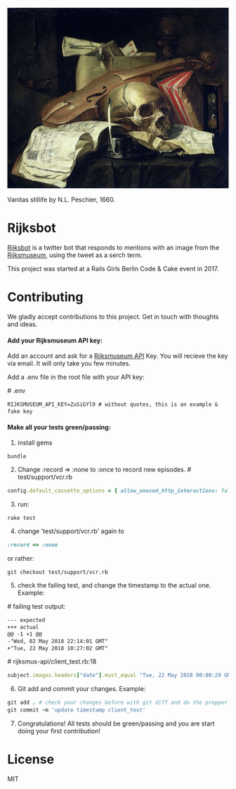 
![vanitas](SK-A-1686.jpg)

Vanitas stillife by N.L. Peschier, 1660.

# Rijksbot

[Rijksbot](https://twitter.com/Rijks_bot/with_replies) is a twitter bot that responds to mentions with an image from the [Rijksmuseum](https://www.rijksmuseum.nl/), using the tweet as a serch term.

This project was started at a Rails Girls Berlin Code & Cake event in 2017.

# Contributing
We gladly accept contributions to this project. Get in touch with thoughts and ideas.

#### Add your Rijksmuseum API key:
Add an account and ask for a  [Rijksmuseum API](https://www.rijksmuseum.nl/en/api) Key. You will recieve the key via email. It will only take you few minutes.

Add a .env file in the root file with your API key:

\# .env
```console
RIJKSMUSEUM_API_KEY=ZuSiGYl9 # without quotes, this is an example & fake key
```

#### Make all your tests green/passing:


1. install gems
```
bundle
```

2. Change :record => :none to :once to record new episodes.
\# test/support/vcr.rb

```ruby
config.default_cassette_options = { allow_unused_http_interactions: false, :record => :once }
```

3. run:
```console
rake test
```

4.  change 'test/support/vcr.rb' again to
```ruby
:record => :none
```
or rather:
```console
git checkout test/support/vcr.rb
```

5. check the failing test, and change the timestamp to the actual one.
Example:

\# failing test output:
```console
--- expected
+++ actual
@@ -1 +1 @@
-"Wed, 02 May 2018 22:14:01 GMT"
+"Tue, 22 May 2018 10:27:02 GMT"
```

\# rijksmus-api/client_test.rb:18

```ruby
subject.images.headers["date"].must_equal "Tue, 22 May 2018 00:00:29 GMT"
```

6. Git add and commit your changes. Example:
```ruby
git add . # check your changes before with git diff and do the propper cleaning/commits.
git commit -m 'update timestamp client_test'
```

7. Congratulations! All tests should be green/passing and you are start doing your first contribution!

# License
MIT
